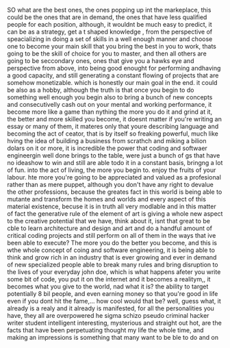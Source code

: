 SO what are the best ones, the ones popping up int the markeplace, this could be the ones that are in demand, the ones that have less qualified people for each position, although, it wouldnt be much easy to predict, it can be as a strategy, get a t shaped knowledge ,  from the perspective of speacializing in doing a set of skills in a well enough manner and choose one to become your main skill that you bring the best in you to work, thats going to be the skill of choice for you to master, and then all others are going to be seccondary ones, ones that give you a hawks eye and perspective from above, into being good enought for performing andhaving a good capacity, and still generating a constant flowing of projects that are somehow monetizable. which is honestly our main goal in the end. it could be also as a hobby, although the truth is that once you begin to do something well enough you begin also to bring a bunch of new concepts and consecutivelly cash out on your mental and working performance, it become more like a game than nything the more you do it and grind at it, the better and more skilled you become, it doesnt matter if you're writing an essay or many of them, it materes only that youre describing language and becoming the act of ceator, that is by itself so freaking powerful, much like hving the idea of building a business from scrathch and miking a bilion dolars on it or more, it is incredible the power that coding and softwaer engineergin well done brings to the table, were just a bunch of gs that have no ideashow to win and still are able todo it in a constant basis, bringng a lot of fun. into the act of living, the more you begin to. enjoy the fruits of your labour. hte more you're going to be appreciated and valued as a profesional rather than as mere puppet, although you don't have any right to devalue the other professions, because the greates fact in this world is being able to mutante and transform the homes and worlds and every aspect of this material existence, becuse it is in truth all very modlable and in this matter of fact the generative rule of the element of art is giving a whole new aspect to the creative potential that we have, think about it, isnt that great to be cble to learn architecture and design and art and do a handful amount of critical coding projects and still perform on all of them in the ways that ive been able to execute? The more you do the better you become, and this is wthe whole concept of coing and software engineering, it is being able to think and grow rich in an industry that is ever growing and ever in demand of new specialized people able to break many rules and bring disruption to the lives of your everyday john doe, which is what happens afeter you write some bit of code, you put it on the internet and it becomes a realitym,, it becomes what you give to the world, nad what it is? the ability to target potentially 8 bil people, and even earning money so that you're good in life even if you dont hit the fame,... how cool would that be? well, guess what, it already is a realy and it already is manifested, for all the personalities you have, they all are overpowered he sigma schizo pseudo criminal hacker writer student intelligent interesting, mysterious and straight out hot, are the facts that have been perpetuating thought my life the whole time, and making an impressions is something that many want to be ble to do and on
